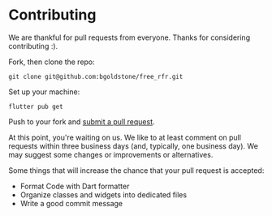 # Contributing

We are thankful for pull requests from everyone. Thanks for considering contributing :).

Fork, then clone the repo:

    git clone git@github.com:bgoldstone/free_rfr.git

Set up your machine:

    flutter pub get

Push to your fork and [submit a pull request][pr].

[pr]: https://github.com/bgoldstone/free_rfr/compare/

At this point, you're waiting on us. We like to at least comment on pull requests
within three business days (and, typically, one business day). We may suggest
some changes or improvements or alternatives.

Some things that will increase the chance that your pull request is accepted:

* Format Code with Dart formatter
* Organize classes and widgets into dedicated files
* Write a good commit message
